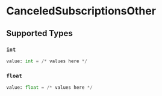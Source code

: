 # CanceledSubscriptionsOther


## Supported Types

### `int`

```python
value: int = /* values here */
```

### `float`

```python
value: float = /* values here */
```

